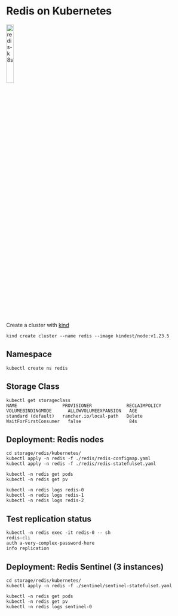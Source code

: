 # Redis on Kubernetes

<a href="https://youtu.be/JmCn7k0PlV4" title="redis-k8s"><img src="https://i.ytimg.com/vi/JmCn7k0PlV4/hqdefault.jpg" width="20%" alt="redis-k8s" /></a> 

Create a cluster with [kind](https://kind.sigs.k8s.io/docs/user/quick-start/)

```
kind create cluster --name redis --image kindest/node:v1.23.5
```

## Namespace

```
kubectl create ns redis
```

## Storage Class

```
kubectl get storageclass
NAME                 PROVISIONER             RECLAIMPOLICY   VOLUMEBINDINGMODE      ALLOWVOLUMEEXPANSION   AGE
standard (default)   rancher.io/local-path   Delete          WaitForFirstConsumer   false                  84s
```

## Deployment: Redis nodes

```
cd storage/redis/kubernetes/
kubectl apply -n redis -f ./redis/redis-configmap.yaml
kubectl apply -n redis -f ./redis/redis-statefulset.yaml

kubectl -n redis get pods
kubectl -n redis get pv

kubectl -n redis logs redis-0
kubectl -n redis logs redis-1
kubectl -n redis logs redis-2
```

## Test replication status

```
kubectl -n redis exec -it redis-0 -- sh
redis-cli 
auth a-very-complex-password-here
info replication
```

## Deployment: Redis Sentinel (3 instances)

```
cd storage/redis/kubernetes/
kubectl apply -n redis -f ./sentinel/sentinel-statefulset.yaml

kubectl -n redis get pods
kubectl -n redis get pv
kubectl -n redis logs sentinel-0
```